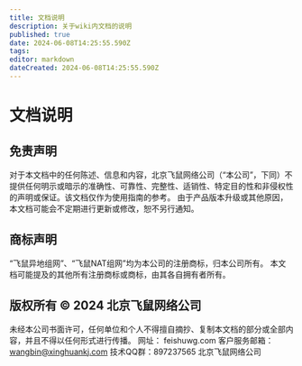 ```yaml
---
title: 文档说明
description: 关于wiki内文档的说明
published: true
date: 2024-06-08T14:25:55.590Z
tags: 
editor: markdown
dateCreated: 2024-06-08T14:25:55.590Z
---
```


# 文档说明
## 免责声明
对于本文档中的任何陈述、信息和内容，北京飞鼠网络公司（“本公司”，下同）不提供任何明示或暗示的准确性、可靠性、完整性、适销性、特定目的性和非侵权性的声明或保证。该文档仅作为使用指南的参考。
由于产品版本升级或其他原因，本文档可能会不定期进行更新或修改，恕不另行通知。
## 商标声明 
“飞鼠异地组网”、“飞鼠NAT组网”均为本公司的注册商标，归本公司所有。 本文档可能提及的其他所有注册商标或商标，由其各自拥有者所有。
## 版权所有 © 2024 北京飞鼠网络公司
未经本公司书面许可，任何单位和个人不得擅自摘抄、复制本文档的部分或全部内容，并且不得以任何形式进行传播。
网址： feishuwg.com 
客户服务邮箱： wangbin@xinghuankj.com
技术QQ群：897237565
北京飞鼠网络公司
